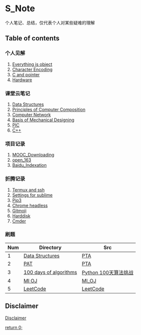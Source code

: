 # S_Note
个人笔记、总结，仅代表个人对某些疑难的理解
## Table of contents
### 个人见解
1. [Everything is object](Opinions/[01_Py]Everything_is_object.md)
2. [Character Encoding](Opinions/[02_Py]Character_Encoding.md)
3. [C and pointer](Opinions/[03_C]C_and_pointer.md)
4. [Hardware](Opinions/[04_ML]Hardware.md)
### 课堂云笔记
1. [Data Structures](http://note.youdao.com/noteshare?id=517e47a7bea2a34b666965f946dae424)
2. [Principles of Computer Composition](http://note.youdao.com/noteshare?id=2e2d1692e3be680cb1055c38be02ea14)
3. [Computer Network](http://note.youdao.com/noteshare?id=e2607b858b03589c60e7902ed4bb4b2c&sub=82966f60ad3fc32727bed24614875346)
4. [Basis of Mechanical Designing](http://note.youdao.com/noteshare?id=668913de6e17aa86f15d8148136886d9&sub=530a579d6798d83f9fcfb74cb44ec77c)
5. [PIC](http://note.youdao.com/noteshare?id=a90a9d5d0c6b12367df9e9f648512b19)
6. [C++](http://note.youdao.com/noteshare?id=1aa31e9bea16a7669c85746f671fb895)
### 项目记录
1. [MOOC_Downloading](Projects/[01_Py]MOOC_Downloading.md)
2. [open_163](Projects/[02_Py]open_163.md)
3. [Baidu_Indexation](Projects/[03_Py]Baidu_Indexation.md)
### 折腾记录
1. [Termux and ssh](Discovery/[01]Termux_and_ssh.md)
2. [Settings for sublime](Discovery/[02]Settings_for_sublime.md)
3. [Pip3](Discovery/[03]Pip3.md)
4. [Chrome headless](Discovery/[04]Chrome_headless.md)
5. [Gitmoji](Discovery/[05]Gitmoji.md)
6. [Harddisk](Discovery/[06]Harddisk.md)
7. [Cmder](Discovery/[07]Cmder.md)

### 刷题
Num|Directory|Src
---|---|---
1|[Data Structures](Codes/Data_Structures/)|[PTA](https://pintia.cn/problem-sets)
2|[PAT](Codes/PAT/)|[PTA](https://pintia.cn/problem-sets)
3|[100 days of algorithms](Codes/100_days_of_algorithms)|[Python 100天算法挑战](https://python123.io/index/topics/algorithm_100_days)
4|[MI OJ](Codes/MI_OJ/)|[MI_OJ](https://code.mi.com/problem/list)
5|[LeetCode](Codes/LeetCode/)|[LeetCode](https://leetcode.com/problemset/all/)

## Disclaimer
[Disclaimer](Disclaimer.md)

[return 0;](#s_note)